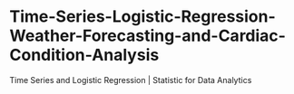 # Time-Series-Logistic-Regression-Weather-Forecasting-and-Cardiac-Condition-Analysis
Time Series and Logistic Regression | Statistic for Data Analytics
